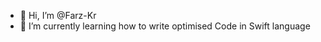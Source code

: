 - 👋 Hi, I’m @Farz-Kr
- 🌱 I’m currently learning how to write optimised Code in Swift language

<!---
Farz-Kr/Farz-Kr is a ✨ special ✨ repository because its `README.md` (this file) appears on your GitHub profile.
You can click the Preview link to take a look at your changes.
--->
